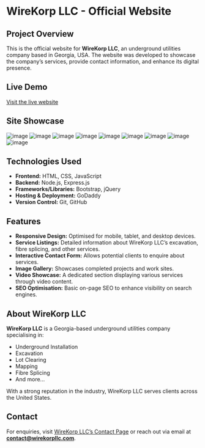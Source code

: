 # WireKorp LLC - Official Website

## Project Overview
This is the official website for **WireKorp LLC**, an underground utilities company based in Georgia, USA. The website was developed to showcase the company’s services, provide contact information, and enhance its digital presence. 

## Live Demo
[Visit the live website](https://wirekorpllc.com/)

## Site Showcase

![image](https://github.com/user-attachments/assets/99836652-5d8c-433a-b42f-2d151b4efa95)
![image](https://github.com/user-attachments/assets/8babfe71-0be0-4035-97d8-59b55e943ffb)
![image](https://github.com/user-attachments/assets/cdbe1a2a-dfed-4514-ba06-adee69c75909)
![image](https://github.com/user-attachments/assets/2bacaec8-5cee-4258-96f2-8ceb8069db69)
![image](https://github.com/user-attachments/assets/48c939d7-e49c-473b-8145-ac9d56b5853f)
![image](https://github.com/user-attachments/assets/6a2c3a82-41ee-42f1-92d3-f4902a43dc60)
![image](https://github.com/user-attachments/assets/0ba80c29-6557-43f6-aae1-64bdb797abfa)
![image](https://github.com/user-attachments/assets/3274dd69-7064-47b2-91c7-3d3b537a85d1)
![image](https://github.com/user-attachments/assets/94037400-abbb-432d-b98e-daecb360b391)


## Technologies Used
- **Frontend:** HTML, CSS, JavaScript
- **Backend:** Node.js, Express.js
- **Frameworks/Libraries:** Bootstrap, jQuery
- **Hosting & Deployment:** GoDaddy
- **Version Control:** Git, GitHub

## Features
- **Responsive Design:** Optimised for mobile, tablet, and desktop devices.
- **Service Listings:** Detailed information about WireKorp LLC’s excavation, fibre splicing, and other services.
- **Interactive Contact Form:** Allows potential clients to enquire about services.
- **Image Gallery:** Showcases completed projects and work sites.
- **Video Showcase:** A dedicated section displaying various services through video content.
- **SEO Optimisation:** Basic on-page SEO to enhance visibility on search engines.

## About WireKorp LLC
**WireKorp LLC** is a Georgia-based underground utilities company specialising in:
- Underground Installation
- Excavation
- Lot Clearing
- Mapping
- Fibre Splicing
- And more...

With a strong reputation in the industry, WireKorp LLC serves clients across the United States.

## Contact
For enquiries, visit [WireKorp LLC’s Contact Page](https://wirekorpllc.com/contact) or reach out via email at **contact@wirekorpllc.com**.
